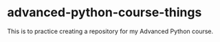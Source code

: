 # advanced-python-course-things
This is to practice creating a repository for my Advanced Python course. 
